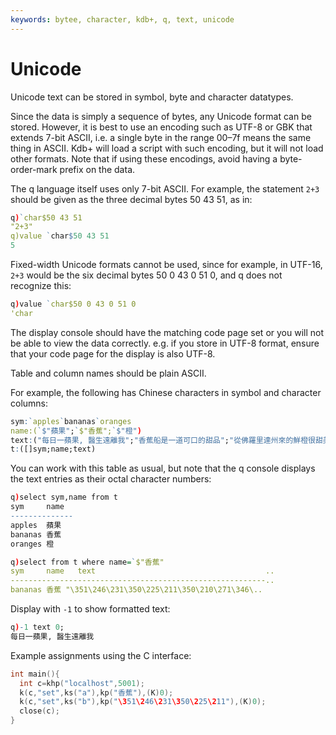 ```yaml
---
keywords: bytee, character, kdb+, q, text, unicode
---
```


# Unicode




Unicode text can be stored in symbol, byte and character datatypes.

Since the data is simply a sequence of bytes, any Unicode format can be stored. However, it is best to use an encoding such as UTF-8 or GBK that extends 7-bit ASCII, i.e. a single byte in the range 00–7f means the same thing in ASCII. Kdb+ will load a script with such encoding, but it will not load other formats. Note that if using these encodings, avoid having a byte-order-mark prefix on the data.

The q language itself uses only 7-bit ASCII. For example, the statement `2+3` should be given as the three decimal bytes 50 43 51, as in:

```q
q)`char$50 43 51
"2+3"
q)value `char$50 43 51
5
```

Fixed-width Unicode formats cannot be used, since for example, in UTF-16, `2+3` would be the six decimal bytes 50 0 43 0 51 0, and q does not recognize this:

```q
q)value `char$50 0 43 0 51 0
'char
```

The display console should have the matching code page set or you will not be able to view the data correctly. e.g. if you store in UTF-8 format, ensure that your code page for the display is also UTF-8.

Table and column names should be plain ASCII.

For example, the following has Chinese characters in symbol and character columns:

```q
sym:`apples`bananas`oranges
name:(`$"蘋果";`$"香蕉";`$"橙")
text:("每日一蘋果, 醫生遠離我";"香蕉船是一道可口的甜品";"從佛羅里達州來的鮮橙很甜美")
t:([]sym;name;text)
```

You can work with this table as usual, but note that the q console displays the text entries as their octal character numbers:

```q
q)select sym,name from t
sym     name
--------------
apples  蘋果
bananas 香蕉
oranges 橙

q)select from t where name=`$"香蕉"
sym     name   text                                      ..
---------------------------------------------------------..
bananas 香蕉 "\351\246\231\350\225\211\350\210\271\346\..
```

Display with `-1` to show formatted text:

```q
q)-1 text 0;
每日一蘋果, 醫生遠離我
```

Example assignments using the C interface:

```c
int main(){
  int c=khp("localhost",5001);
  k(c,"set",ks("a"),kp("香蕉"),(K)0);
  k(c,"set",ks("b"),kp("\351\246\231\350\225\211"),(K)0);
  close(c);
}
```


